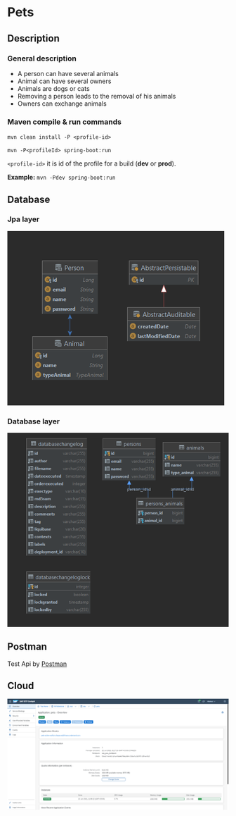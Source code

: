 # Pets

## Description

### General description
* A person can have several animals
* Animal can have several owners
* Animals are dogs or cats
* Removing a person leads to the removal of his animals
* Owners can exchange animals

### Maven compile & run commands
```
mvn clean install -P <profile-id>
```  
```
mvn -P<profileId> spring-boot:run
```  
`<profile-id>` it is id of the profile for a build (**dev** or **prod**).  

**Example:** `mvn -Pdev spring-boot:run`


## Database
### Jpa layer

![](docs/img/entity.png)

### Database layer

![](docs/img/database_diagram.png)

## Postman
Test Api by [Postman](docs/postman/Pets%20api.postman_collection.json)

## Cloud
![](docs/img/ondemand.com.png)


